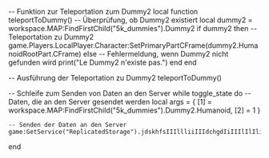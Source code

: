-- Funktion zur Teleportation zum Dummy2
local function teleportToDummy()
    -- Überprüfung, ob Dummy2 existiert
    local dummy2 = workspace.MAP:FindFirstChild("5k_dummies").Dummy2
    if dummy2 then
        -- Teleportation zu Dummy2
        game.Players.LocalPlayer.Character:SetPrimaryPartCFrame(dummy2.HumanoidRootPart.CFrame)
    else
        -- Fehlermeldung, wenn Dummy2 nicht gefunden wird
        print("Le Dummy2 n'existe pas.")
    end
end

-- Ausführung der Teleportation zu Dummy2
teleportToDummy()

-- Schleife zum Senden von Daten an den Server
while toggle_state do
    -- Daten, die an den Server gesendet werden
    local args = {
        [1] = workspace.MAP:FindFirstChild("5k_dummies").Dummy2.Humanoid,
        [2] = 1
    }

    -- Senden der Daten an den Server
    game:GetService("ReplicatedStorage").jdskhfsIIIllliiIIIdchgdIiIIIlIlIli:FireServer(unpack(args))
end
